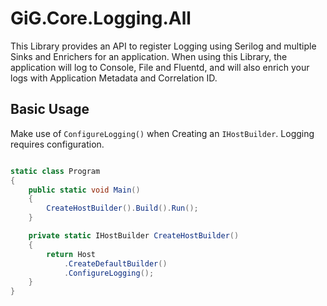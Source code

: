 ﻿# GiG.Core.Logging.All

This Library provides an API to register Logging using Serilog and multiple Sinks and Enrichers for an application. When using this Library, the application will log to Console, File and Fluentd, and will also enrich your logs with Application Metadata and Correlation ID.

## Basic Usage

Make use of `ConfigureLogging()` when Creating an `IHostBuilder`. Logging requires configuration.

```csharp

static class Program
{
    public static void Main()
    {
        CreateHostBuilder().Build().Run();
    }

    private static IHostBuilder CreateHostBuilder()
    {
        return Host
            .CreateDefaultBuilder()
            .ConfigureLogging();
    }
}

```
